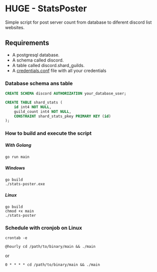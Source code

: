# HUGE - StatsPoster
Simple script for post server count from database to diferent discord list websites.

## Requirements
- A postgresql database.
- A schema called discord.
- A table called discord.shard_guilds.
- A [credentials.conf](/credentials.conf.example) file with all your credentials


### Database schema ans table
```sql
CREATE SCHEMA discord AUTHORIZATION your_database_user;

CREATE TABLE shard_stats (
	id int4 NOT NULL,
	guild_count int4 NOT NULL,
	CONSTRAINT shard_stats_pkey PRIMARY KEY (id)
);
```

### How to build and execute the script
##### With Golang
```shell
go run main
```
##### Windows
```shell
go build
./stats-poster.exe
```
##### Linux
```shell
go build
chmod +x main
./stats-poster
```

### Schedule with cronjob on Linux
```shell
crontab -e
```

```shell
@hourly cd /path/to/binary/main && ./main
```
or
```shell
0 * * * * cd /path/to/binary/main && ./main
```
